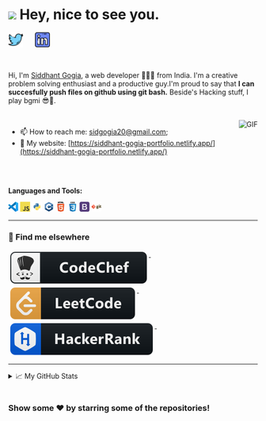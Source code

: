 <h1><img src="https://emojis.slackmojis.com/emojis/images/1531849430/4246/blob-sunglasses.gif?1531849430" width="30"/> Hey, nice to see you.</h1>

<p align="left">
<a href="https://x.com/siddhant_1231" target="_blank"><img height="30" src="https://raw.githubusercontent.com/AbhishekMaira10/AbhishekMaira10/master/Resources/png/twitter.png?raw=true"></a>&nbsp;&nbsp;&nbsp;&nbsp;&nbsp;
<a href="https://www.linkedin.com/in/siddhant-gogia-a250a2253/" target="_blank"><img height="30" src="https://raw.githubusercontent.com/AbhishekMaira10/AbhishekMaira10/master/linkedin.png?raw=true"></a>&nbsp;&nbsp;&nbsp;&nbsp;&nbsp;

</p>

<br>

Hi, I'm [Siddhant Gogia](https://siddhant-gogia-portfolio.netlify.app/), a web developer 👨🏻‍💻 from India. I'm a creative problem solving enthusiast and a productive guy.I'm proud to say that **I can succesfully push files on github using git bash.** Beside's Hacking stuff, I play bgmi 😎🔫.

<br>


<!-- https://media.giphy.com/media/SWoSkN6DxTszqIKEqv/giphy.gif -->
<!-- <img align="right" height="250" width="400" alt="GIF" src="https://miro.medium.com/max/1360/1*IRGHmiGsa16stedQvIaZfw.gif" /> -->

<img align="right" alt="GIF" src="https://media4.giphy.com/media/v1.Y2lkPTc5MGI3NjExd2pnNHRmYTZqbzBkbjZ1dXc3dnFwbmhyOGdsMWVtaW44azBjcnpuZCZlcD12MV9pbnRlcm5hbF9naWZfYnlfaWQmY3Q9Zw/bGgsc5mWoryfgKBx1u/giphy.webp" />

 - 📫 How to reach me: [sidgogia20@gmail.com](mailto:sidgogia20@gmail.com);
 - 🔗 My website: [https://siddhant-gogia-portfolio.netlify.app/](https://siddhant-gogia-portfolio.netlify.app/)
 
 <br>
 
 </br>

**Languages and Tools:**
<br>

<code><img height="20" src="https://raw.githubusercontent.com/github/explore/80688e429a7d4ef2fca1e82350fe8e3517d3494d/topics/visual-studio-code/visual-studio-code.png"></code>
<code><img height="20" src="https://raw.githubusercontent.com/github/explore/80688e429a7d4ef2fca1e82350fe8e3517d3494d/topics/javascript/javascript.png"></code>
<code><img height="20" src="https://raw.githubusercontent.com/github/explore/80688e429a7d4ef2fca1e82350fe8e3517d3494d/topics/python/python.png"></code>
<code><img height="20" src="https://raw.githubusercontent.com/github/explore/80688e429a7d4ef2fca1e82350fe8e3517d3494d/topics/cpp/cpp.png"></code>
<code><img height = "20" src = "https://raw.githubusercontent.com/github/explore/80688e429a7d4ef2fca1e82350fe8e3517d3494d/topics/html/html.png"></code>
<code><img height = "20" src = "https://raw.githubusercontent.com/github/explore/80688e429a7d4ef2fca1e82350fe8e3517d3494d/topics/css/css.png"></code>
<code><img height = "20" src = "https://raw.githubusercontent.com/github/explore/80688e429a7d4ef2fca1e82350fe8e3517d3494d/topics/bootstrap/bootstrap.png"></code>
<code><img height="20" src="https://raw.githubusercontent.com/github/explore/80688e429a7d4ef2fca1e82350fe8e3517d3494d/topics/git/git.png"></code>



---
### 📢 Find me elsewhere
<p align="left">
  <a href="https://www.codechef.com/users/siddhant_12ab">
    <img src="https://raw.githubusercontent.com/AbhishekMaira10/AbhishekMaira10/master/Resources/svg/codechef.svg" alt="codechef" style="vertical-align:top; margin:4px">
  </a>&nbsp;&nbsp;&nbsp;
  
  <a href="https://leetcode.com/sidgogia20/">
    <img src="https://raw.githubusercontent.com/AbhishekMaira10/AbhishekMaira10/master/Resources/svg/leetcode.svg" alt="leetcode" style="vertical-align:top; margin:4px">
  </a>&nbsp;&nbsp;&nbsp;

  <a href="https://www.hackerrank.com/siddhant_22b1531">
    <img src="https://raw.githubusercontent.com/AbhishekMaira10/AbhishekMaira10/master/Resources/svg/hackerrank.svg" alt="hackerrank" style="vertical-align:top; margin:4px">
  </a>&nbsp;&nbsp;&nbsp;
  
 
</p>

<hr>

<details>
<summary>📈 My GitHub Stats</summary>

<img src="https://github-readme-stats.vercel.app/api?username=Siddhant432&show_icons=true&theme=gotham" alt="abhisheknaiidu" />
<img src="https://github-readme-stats.vercel.app/api/top-langs/?username=Siddhant432&size_weight=0.5&count_weight=0.5&theme=gotham" />


</details>



</br>



### Show some ❤️ by starring some of the repositories!
</div>
